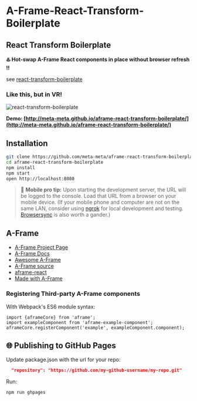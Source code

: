 # A-Frame-React-Transform-Boilerplate

## React Transform Boilerplate
**:hotsprings: Hot-swap A-Frame React components in place without browser refresh :bangbang:**

see [react-transform-boilerplate](https://github.com/gaearon/react-transform-boilerplate)

### Like this, but in VR!

![react-transform-boilerplate](https://cloud.githubusercontent.com/assets/1539088/11611771/ae1a6bd8-9bac-11e5-9206-42447e0fe064.gif)

**Demo: [http://meta-meta.github.io/aframe-react-transform-boilerplate/](http://meta-meta.github.io/aframe-react-transform-boilerplate/)**

## Installation

```bash
git clone https://github.com/meta-meta/aframe-react-transform-boilerplate.git
cd aframe-react-transform-boilerplate
npm install
npm start
open http://localhost:8080
```

> :iphone: **Mobile pro tip:** Upon starting the development server, the URL will be logged to the console. Load that URL from a browser on your mobile device. (If your mobile phone and computer are not on the same LAN, consider using [ngrok](https://ngrok.com/) for local development and testing. [Browsersync](https://www.browsersync.io/) is also worth a gander.)

## A-Frame

* [A-Frame Project Page](https://aframe.io/)
* [A-Frame Docs](https://aframe.io/docs/guide/)
* [Awesome A-Frame](https://github.com/aframevr/awesome-aframe)
* [A-Frame source](https://github.com/aframevr/aframe)
* [aframe-react](https://github.com/ngokevin/aframe-react)
* [Made with A-Frame](https://aframevr.tumblr.com/)


### Registering Third-party A-Frame components

With Webpack's ES6 module syntax:

```
import {aframeCore} from 'aframe';
import exampleComponent from 'aframe-example-component';
aframeCore.registerComponent('example', exampleComponent.component);
```

## :globe_with_meridians: Publishing to GitHub Pages

Update package.json with the url for your repo:

```json
  "repository": "https://github.com/my-github-username/my-repo.git"
```

Run:

```bash
npm run ghpages
```
